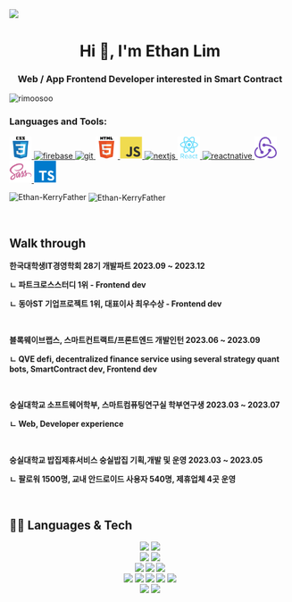 <img src="https://capsule-render.vercel.app/api?type=waving&color=auto&height=300&section=header" />

<h1 align="center">Hi 👋, I'm Ethan Lim</h1>
<h3 align="center">Web / App Frontend Developer interested in Smart Contract</h3>

<p align="left"> <img src="https://komarev.com/ghpvc/?username=rimoosoo&label=Profile%20views&color=0e75b6&style=flat" alt="rimoosoo" /> </p>

<p align="left">
</p>

<h3 align="left">Languages and Tools:</h3>
<p align="left"> <a href="https://www.w3schools.com/css/" target="_blank" rel="noreferrer"> <img src="https://raw.githubusercontent.com/devicons/devicon/master/icons/css3/css3-original-wordmark.svg" alt="css3" width="40" height="40"/> </a> <a href="https://firebase.google.com/" target="_blank" rel="noreferrer"> <img src="https://www.vectorlogo.zone/logos/firebase/firebase-icon.svg" alt="firebase" width="40" height="40"/> </a> <a href="https://git-scm.com/" target="_blank" rel="noreferrer"> <img src="https://www.vectorlogo.zone/logos/git-scm/git-scm-icon.svg" alt="git" width="40" height="40"/> </a> <a href="https://www.w3.org/html/" target="_blank" rel="noreferrer"> <img src="https://raw.githubusercontent.com/devicons/devicon/master/icons/html5/html5-original-wordmark.svg" alt="html5" width="40" height="40"/> </a> <a href="https://developer.mozilla.org/en-US/docs/Web/JavaScript" target="_blank" rel="noreferrer"> <img src="https://raw.githubusercontent.com/devicons/devicon/master/icons/javascript/javascript-original.svg" alt="javascript" width="40" height="40"/> </a> <a href="https://nextjs.org/" target="_blank" rel="noreferrer"> <img src="https://cdn.worldvectorlogo.com/logos/nextjs-2.svg" alt="nextjs" width="40" height="40"/> </a> <a href="https://reactjs.org/" target="_blank" rel="noreferrer"> <img src="https://raw.githubusercontent.com/devicons/devicon/master/icons/react/react-original-wordmark.svg" alt="react" width="40" height="40"/> </a> <a href="https://reactnative.dev/" target="_blank" rel="noreferrer"> <img src="https://reactnative.dev/img/header_logo.svg" alt="reactnative" width="40" height="40"/> </a> <a href="https://redux.js.org" target="_blank" rel="noreferrer"> <img src="https://raw.githubusercontent.com/devicons/devicon/master/icons/redux/redux-original.svg" alt="redux" width="40" height="40"/> </a> <a href="https://sass-lang.com" target="_blank" rel="noreferrer"> <img src="https://raw.githubusercontent.com/devicons/devicon/master/icons/sass/sass-original.svg" alt="sass" width="40" height="40"/> </a> <a href="https://www.typescriptlang.org/" target="_blank" rel="noreferrer"> <img src="https://raw.githubusercontent.com/devicons/devicon/master/icons/typescript/typescript-original.svg" alt="typescript" width="40" height="40"/> </a> </p>

<p><img align="left" src="https://github-readme-stats.vercel.app/api/top-langs?username=Ethan-KerryFather&show_icons=true&locale=en&layout=compact" alt="Ethan-KerryFather" /></p>

<p>&nbsp;<img align="center" src="https://github-readme-stats.vercel.app/api?username=Ethan-KerryFather&show_icons=true&locale=en" alt="Ethan-KerryFather" /></p>



<br/>
<h2>Walk through</h2>
<b><p>한국대학생IT경영학회 28기 개발파트 2023.09 ~ 2023.12</p><b/>
<p>ㄴ 파트크로스스터디 1위 - Frontend dev</p>
<p>ㄴ 동아ST 기업프로젝트 1위, 대표이사 최우수상 - Frontend dev</p>
<br/>
<b><p>블록웨이브랩스, 스마트컨트랙트/프론트엔드 개발인턴 2023.06 ~ 2023.09</p><b/>
<p>ㄴ QVE defi, decentralized finance service using several strategy quant bots, SmartContract dev, Frontend dev</p>
<br/>
<b><p>숭실대학교 소프트웨어학부, 스마트컴퓨팅연구실 학부연구생 2023.03 ~ 2023.07</p><b/>
<p>ㄴ Web, Developer experience</p>
<br/>
<b><p>숭실대학교 밥집제휴서비스 숭실밥집 기획,개발 및 운영 2023.03 ~ 2023.05</p><b/>
<p>ㄴ 팔로워 1500명, 교내 안드로이드 사용자 540명, 제휴업체 4곳 운영</p>




<br/>
<h2>👨‍💻 Languages & Tech</h2>
<div align="center">
	<img src="https://img.shields.io/badge/HTML5-E34F26?style=flat&logo=HTML5&logoColor=white" />
	<img src="https://img.shields.io/badge/CSS3-1572B6?style=flat&logo=CSS3&logoColor=white" />
	<br/>
	<img src="https://img.shields.io/badge/JavaScript-F7DF1E?style=flat&logo=JavaScript&logoColor=white" />
	<img src="https://img.shields.io/badge/TypeScript-007ACC?style=flat&logo=TypeScript&logoColor=white" />
	<br/>
	<img src="https://img.shields.io/badge/React-61DAFB?style=flat&logo=React&logoColor=white" />
	<img src="https://img.shields.io/badge/Next.js-000000?style=flat&logo=Next.js&logoColor=white" />
	<img src="https://img.shields.io/badge/ReactNative-61DAFB?style=flat&logo=React&logoColor=white" />
	<br/>
	<img src="https://img.shields.io/badge/Redux-764ABC?style=flat&logo=Redux&logoColor=white" />
	<img src="https://img.shields.io/badge/Jotai-764ABC?style=flat&logo=Redux&logoColor=white" />
	<img src="https://img.shields.io/badge/Recoil-464647?style=flat&logo=Recoil&logoColor=white" />
	<img src="https://img.shields.io/badge/Firebase-FFCA28?style=flat&logo=Firebase&logoColor=white" />
	<img src="https://img.shields.io/badge/MUI-0081CB?style=flat&logo=Material-UI&logoColor=white" />
	<br/>
	<img src="https://img.shields.io/badge/Solidity-363636?style=flat&logo=Solidity&logoColor=white" />
	<img src="https://img.shields.io/badge/Remix-000000?style=flat&logo=Remix&logoColor=white" />
	<br/>
</div>


<br/><br/>



